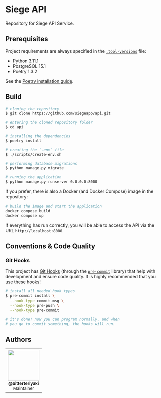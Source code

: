 # Siege API

Repository for Siege API Service.

## Prerequisites

Project requirements are always specified in the [`.tool-versions`](https://github.com/siegeapp/api/blob/main/.tool-versions) file:

* Python 3.11.1
* PostgreSQL 15.1
* Poetry 1.3.2

See the [Poetry installation guide](https://python-poetry.org/docs/#installation).

## Build

```sh
# cloning the repository
$ git clone https://github.com/siegeapp/api.git

# entering the cloned repository folder
$ cd api

# installing the dependencies
$ poetry install

# creating the `.env` file
$ ./scripts/create-env.sh

# performing database migrations
$ python manage.py migrate

# running the application
$ python manage.py runserver 0.0.0.0:8000
```

If you prefer, there is also a Docker (and Docker Compose) image in the repository:
```sh
# build the image and start the application
docker compose build
docker compose up
```
If everything has run correctly, you will be able to access the API via the URL `http://localhost:8000`.

## Conventions & Code Quality

### Git Hooks

This project has [Git Hooks](https://git-scm.com/book/en/v2/Customizing-Git-Git-Hooks) (through the [`pre-commit`](https://pre-commit.com) library) that help with development and ensure code quality. It is highly recommended that you use these hooks!

```sh
# install all needed hook types
$ pre-commit install \
  --hook-type commit-msg \
  --hook-type pre-push \
  --hook-type pre-commit

# it's done! now you can program normally, and when
# you go to commit something, the hooks will run.
```

## Authors

<table>
  <tr>
    <td align="center">
      <a href="https://github.com/bitterteriyaki">
        <img src="https://avatars.githubusercontent.com/u/82721542" width="100px;" />
        <br>
        <sub>
          <b>@bitterteriyaki</b>
        </sub>
      </a>
      <br>
      <sub>
        Maintainer
      </br>
    </td>
  </tr>
</table>
